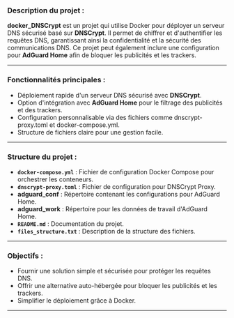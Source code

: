 ### **Description du projet :**
**docker_DNSCrypt** est un projet qui utilise Docker pour déployer un serveur DNS sécurisé basé sur **DNSCrypt**. 
Il permet de chiffrer et d'authentifier les requêtes DNS, garantissant ainsi la confidentialité et la sécurité des communications DNS. 
Ce projet peut également inclure une configuration pour **AdGuard Home** afin de bloquer les publicités et les trackers.

---

### **Fonctionnalités principales :**
- Déploiement rapide d'un serveur DNS sécurisé avec **DNSCrypt**.
- Option d'intégration avec **AdGuard Home** pour le filtrage des publicités et des trackers.
- Configuration personnalisable via des fichiers comme dnscrypt-proxy.toml et docker-compose.yml.
- Structure de fichiers claire pour une gestion facile.

---

### **Structure du projet :**
- **`docker-compose.yml`** : Fichier de configuration Docker Compose pour orchestrer les conteneurs.
- **`dnscrypt-proxy.toml`** : Fichier de configuration pour DNSCrypt Proxy.
- **adguard_conf** : Répertoire contenant les configurations pour AdGuard Home.
- **adguard_work** : Répertoire pour les données de travail d'AdGuard Home.
- **`README.md`** : Documentation du projet.
- **`files_structure.txt`** : Description de la structure des fichiers.

---

### **Objectifs :**
- Fournir une solution simple et sécurisée pour protéger les requêtes DNS.
- Offrir une alternative auto-hébergée pour bloquer les publicités et les trackers.
- Simplifier le déploiement grâce à Docker.

---
